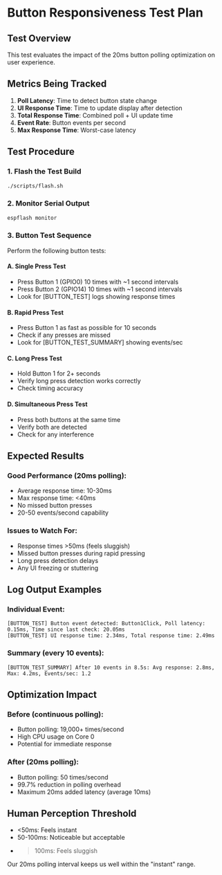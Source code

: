 # Button Responsiveness Test Plan

## Test Overview
This test evaluates the impact of the 20ms button polling optimization on user experience.

## Metrics Being Tracked
1. **Poll Latency**: Time to detect button state change
2. **UI Response Time**: Time to update display after detection
3. **Total Response Time**: Combined poll + UI update time
4. **Event Rate**: Button events per second
5. **Max Response Time**: Worst-case latency

## Test Procedure

### 1. Flash the Test Build
```bash
./scripts/flash.sh
```

### 2. Monitor Serial Output
```bash
espflash monitor
```

### 3. Button Test Sequence
Perform the following button tests:

#### A. Single Press Test
- Press Button 1 (GPIO0) 10 times with ~1 second intervals
- Press Button 2 (GPIO14) 10 times with ~1 second intervals
- Look for [BUTTON_TEST] logs showing response times

#### B. Rapid Press Test
- Press Button 1 as fast as possible for 10 seconds
- Check if any presses are missed
- Look for [BUTTON_TEST_SUMMARY] showing events/sec

#### C. Long Press Test
- Hold Button 1 for 2+ seconds
- Verify long press detection works correctly
- Check timing accuracy

#### D. Simultaneous Press Test
- Press both buttons at the same time
- Verify both are detected
- Check for any interference

## Expected Results

### Good Performance (20ms polling):
- Average response time: 10-30ms
- Max response time: <40ms
- No missed button presses
- 20-50 events/second capability

### Issues to Watch For:
- Response times >50ms (feels sluggish)
- Missed button presses during rapid pressing
- Long press detection delays
- Any UI freezing or stuttering

## Log Output Examples

### Individual Event:
```
[BUTTON_TEST] Button event detected: Button1Click, Poll latency: 0.15ms, Time since last check: 20.05ms
[BUTTON_TEST] UI response time: 2.34ms, Total response time: 2.49ms
```

### Summary (every 10 events):
```
[BUTTON_TEST_SUMMARY] After 10 events in 8.5s: Avg response: 2.8ms, Max: 4.2ms, Events/sec: 1.2
```

## Optimization Impact

### Before (continuous polling):
- Button polling: 19,000+ times/second
- High CPU usage on Core 0
- Potential for immediate response

### After (20ms polling):
- Button polling: 50 times/second
- 99.7% reduction in polling overhead
- Maximum 20ms added latency (average 10ms)

## Human Perception Threshold
- <50ms: Feels instant
- 50-100ms: Noticeable but acceptable
- >100ms: Feels sluggish

Our 20ms polling interval keeps us well within the "instant" range.